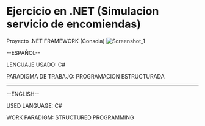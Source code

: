 # Ejercicio en .NET (Simulacion servicio de encomiendas)
Proyecto .NET FRAMEWORK (Consola)
![Screenshot_1](https://user-images.githubusercontent.com/71730230/173471320-0e107359-1860-4698-8197-d5dc3bc1ae15.png)


--ESPAÑOL--

LENGUAJE USADO:
C#


PARADIGMA DE TRABAJO:
PROGRAMACION ESTRUCTURADA


-----------------------------------------------------------------------------------------------

--ENGLISH--

USED LANGUAGE:
C#


WORK PARADIGM:
STRUCTURED PROGRAMMING

